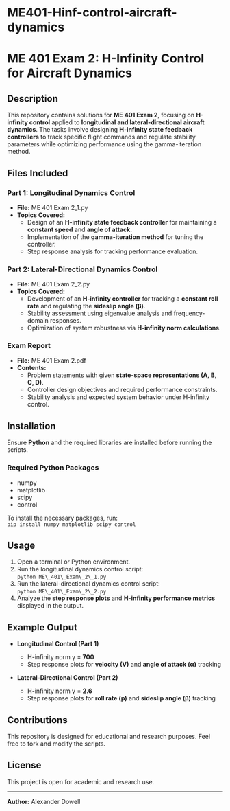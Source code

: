 # ME401-Hinf-control-aircraft-dynamics
# ME 401 Exam 2: H-Infinity Control for Aircraft Dynamics  

## Description  
This repository contains solutions for **ME 401 Exam 2**, focusing on **H-infinity control** applied to **longitudinal and lateral-directional aircraft dynamics**. The tasks involve designing **H-infinity state feedback controllers** to track specific flight commands and regulate stability parameters while optimizing performance using the gamma-iteration method.  

## Files Included  

### **Part 1: Longitudinal Dynamics Control**  
- **File:** ME 401 Exam 2_1.py  
- **Topics Covered:**  
  - Design of an **H-infinity state feedback controller** for maintaining a **constant speed** and **angle of attack**.  
  - Implementation of the **gamma-iteration method** for tuning the controller.  
  - Step response analysis for tracking performance evaluation.  

### **Part 2: Lateral-Directional Dynamics Control**  
- **File:** ME 401 Exam 2_2.py  
- **Topics Covered:**  
  - Development of an **H-infinity controller** for tracking a **constant roll rate** and regulating the **sideslip angle (β)**.  
  - Stability assessment using eigenvalue analysis and frequency-domain responses.  
  - Optimization of system robustness via **H-infinity norm calculations**.  

### **Exam Report**  
- **File:** ME 401 Exam 2.pdf  
- **Contents:**  
  - Problem statements with given **state-space representations (A, B, C, D)**.  
  - Controller design objectives and required performance constraints.  
  - Stability analysis and expected system behavior under H-infinity control.  

## Installation  
Ensure **Python** and the required libraries are installed before running the scripts.  

### Required Python Packages  
- numpy  
- matplotlib  
- scipy  
- control  

To install the necessary packages, run:  
`pip install numpy matplotlib scipy control`  

## Usage  
1. Open a terminal or Python environment.  
2. Run the longitudinal dynamics control script:  
   `python ME\_401\_Exam\_2\_1.py`  
3. Run the lateral-directional dynamics control script:  
   `python ME\_401\_Exam\_2\_2.py`  
4. Analyze the **step response plots** and **H-infinity performance metrics** displayed in the output.  

## Example Output  

- **Longitudinal Control (Part 1)**  
  - H-infinity norm γ = **700**  
  - Step response plots for **velocity (V)** and **angle of attack (α)** tracking  

- **Lateral-Directional Control (Part 2)**  
  - H-infinity norm γ = **2.6**  
  - Step response plots for **roll rate (p)** and **sideslip angle (β)** tracking  

## Contributions  
This repository is designed for educational and research purposes. Feel free to fork and modify the scripts.  

## License  
This project is open for academic and research use.  

---
**Author:** Alexander Dowell  
